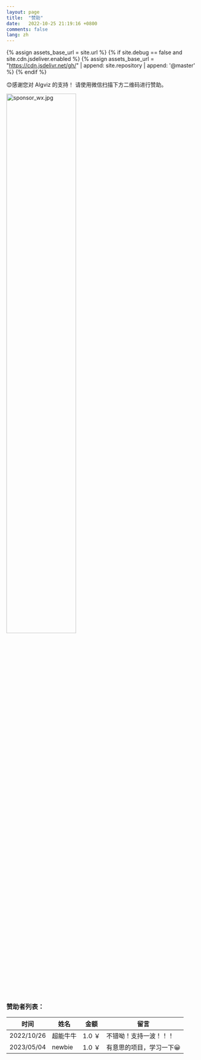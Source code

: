 ```yaml
---
layout: page
title:  "赞助"
date:   2022-10-25 21:19:16 +0800
comments: false
lang: zh
---
```


<!-- CND configuration for assets -->
{% assign assets_base_url = site.url %}
{% if site.debug == false and site.cdn.jsdeliver.enabled %}
{% assign assets_base_url = "https://cdn.jsdelivr.net/gh/" | append: site.repository | append: '@master' %}
{% endif %}

😊感谢您对 Algviz 的支持！
请使用微信扫描下方二维码进行赞助。

<img alt="sponsor_wx.jpg" width="60%" src="{{ site.url }}/assets/img/sponsor_wx.jpg">

### 赞助者列表：

|  时间   |  姓名  |  金额  |  留言  |
| ----    |  ---- | -----  | ----- |
|  2022/10/26     |  超能牛牛    | 1.0 ￥  | 不错呦！支持一波！！！   |
|  2023/05/04     |  newbie    | 1.0 ￥  | 有意思的项目，学习一下😀   |
